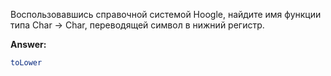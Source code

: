 Воспользовавшись справочной системой Hoogle, найдите имя функции типа Char -> Char, переводящей символ в нижний регистр.

**Answer:**

```haskell
toLower
```
